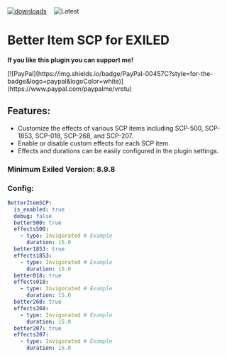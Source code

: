 [![downloads](https://img.shields.io/github/downloads/Vacca576/BetterItemSCP/total?style=for-the-badge&logo=icloud&color=%233A6D8C)](https://github.com/Vacca576/BetterItemSCP/releases/latest)ㅤ
![Latest](https://img.shields.io/github/v/release/Vacca576/BetterItemSCP?style=for-the-badge&label=Latest%20Release&color=%23D91656)

# Better Item SCP for EXILED
**If you like this plugin you can support me!**  
<p text-align="center"> 
[![PayPal](https://img.shields.io/badge/PayPal-00457C?style=for-the-badge&logo=paypal&logoColor=white)](https://www.paypal.com/paypalme/vretu)  
</p>

## Features:
- Customize the effects of various SCP items including SCP-500, SCP-1853, SCP-018, SCP-268, and SCP-207.
- Enable or disable custom effects for each SCP item.
- Effects and durations can be easily configured in the plugin settings.

### Minimum Exiled Version: 8.9.8
### Config:

```yaml
BetterItemSCP:
  is_enabled: true
  debug: false
  better500: true
  effects500:
    - type: Invigorated # Example
      duration: 15.0
  better1853: true
  effects1853:
    - type: Invigorated # Example
      duration: 15.0
  better018: true
  effects018:
    - type: Invigorated # Example
      duration: 15.0
  better268: true
  effects268:
    - type: Invigorated # Example
      duration: 15.0
  better207: true
  effects207:
    - type: Invigorated # Example
      duration: 15.0
